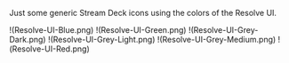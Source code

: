 Just some generic Stream Deck icons using the colors of the Resolve UI.

!(Resolve-UI-Blue.png)
!(Resolve-UI-Green.png)
!(Resolve-UI-Grey-Dark.png)
!(Resolve-UI-Grey-Light.png)
!(Resolve-UI-Grey-Medium.png)
!(Resolve-UI-Red.png)
